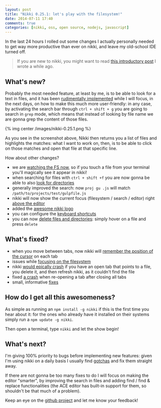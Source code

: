 ```yaml
---
layout: post
title: "Nikki 0.25.1: let's play with the filesystem!"
date: 2014-07-11 17:40
comments: true
categories: [nikki, oss, open source, nodejs, javascript]
---
```


In the last 24 hours I rolled out some changes
I actually personally needed to get way more
productive than ever on nikki, and leave my old-school
IDE turned off.

<!-- more -->

> If you are new to nikki, you might want to read
> [this introductory post](/last-weekend-i-wrote-an-ide-in-javascript/) I wrote a while ago.

## What's new?

Probably the most needed feature, at least by me,
is to be able to look for a text in files, and
it has been [rudimentally implemented](https://github.com/odino/nikki/commit/6e6540147d6c0d165ab0aad3d4ed7bd267eb9f5f)
while  I will focus, in the next days, on how to
make this much more user-friendly: in any case,
by activating the search bar through `ctrl + shift + g`
you are going to search in `grep` mode, which means
that instead of looking by file name we are gonna
grep the content of those files.

{% img center /images/nikki-0.25.1.png %}

As you see in the screenshot above, Nikki then
returns you a list of files and highlights the matches:
what I  want to work on, then, is to be able to
click on those matches and open that file
at that specific line.

How about other changes?

* we are [watching the FS now](https://github.com/odino/nikki/commit/704927c369ef156d3d03d90af68853657328c5f4), so if you touch a file
from your terminal you'll magically see it appear in nikki!
* when searching for files with `ctrl + shift +f` you are now gonna be able to also [look for directories](https://github.com/odino/nikki/commit/bae2c1b51617551bf814869e815a2eea1246a8cb)
* generally improved the search: now `proj gu .js` will match `/path/to/projects/test/gulpfile.js`
* nikki will now show the current focus (filesystem / search / editor) right [above the editor](https://github.com/odino/nikki/commit/fb1d05f2eac3370348d41158a2e55c337d28a874)
* added the [awesome nikki logo](https://github.com/odino/nikki/commit/17a4dd7a7c53a7fa5a6c360818857e35eb246143)
* you can configure the [keyboard shortcuts](https://github.com/odino/nikki/commit/5f2b680750bccac228e471fdb7b81762df8bde0c)
* you can now [delete files and directories](https://github.com/odino/nikki/commit/79f37e158417a9ea6b6dfa7a50f06b25a046cf4f): simply hover on a file and press `delete`

## What's fixed?

* when you move between tabs, now nikki will [remember the position of the cursor](https://github.com/odino/nikki/commit/d294446cc089207db143324a192827bcb636b65c) on each tab
* issues while [focusing on the filesystem](https://github.com/odino/nikki/commit/a38be0e0c14cab6036d52a585c165bcd34baf4dd)
* nikki [would epically crash](https://github.com/odino/nikki/commit/36a820025db61a30e55735e733888d25fa2fe2c1) if you have an open tab that points to a file, you delete it, and then refresh nikki, as it couldn't  find the file
* fixed [a crash](https://github.com/odino/nikki/commit/1bce21bb0b60d7bbca1a3993d0b652cfff27178f) when re-opening a tab after closing all tabs
* small, informative [fixes](https://github.com/odino/nikki/commit/81c197f655cf4d06402ab5c930fc0bdb08e0bbd0)

## How do I get all this awesomeness?

As simple as running an `npm install -g nikki` if this is the first time
you hear about it: for the ones who already have it installed on their
systems simply run a `npm update -g nikki`.

Then open a terminal, type `nikki` and let the show begin!

## What's  next?

I'm giving 100% priority to bugs before implementing new features:
given I'm using nikki on a daily basis I usually find [gotchas](https://github.com/odino/nikki/issues?direction=desc&labels=bug&page=1&sort=updated&state=open)
and fix them straight away.

If there are not gonna be too many fixes to do I will focus
on making the editor "smarter", by improving the search in files
and adding find / find & replace functionalities (the ACE editor
has built-in support for them, so shouldn't be that much of
a problem).

Keep an eye on the [github project](https://github.com/odino/nikki) and let me know your feedback!